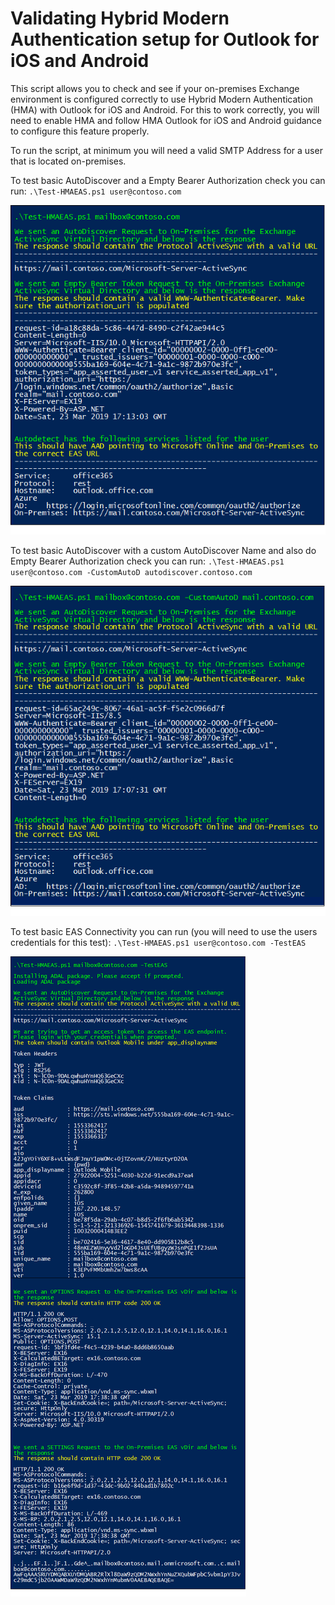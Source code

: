 # Validating Hybrid Modern Authentication setup for Outlook for iOS and Android

This script allows you to check and see if your on-premises Exchange environment is configured correctly to use Hybrid Modern Authentication (HMA) with Outlook for iOS and Android. For this to work correctly, you will need to enable HMA and follow HMA Outlook for iOS and Android guidance to configure this feature properly.

To run the script, at minimum you will need a valid SMTP Address for a user that is located on-premises.

To test basic AutoDiscover and a Empty Bearer Authorization check you can run: 
`.\Test-HMAEAS.ps1 user@contoso.com`

![image-01](img/img01.png)

To test basic AutoDiscover with a custom AutoDiscover Name and also do Empty Bearer Authorization check you can run: 
`.\Test-HMAEAS.ps1 user@contoso.com -CustomAutoD autodiscover.contoso.com`

![image-04](img/img04.png)

To test basic EAS Connectivity you can run (you will need to use the users credentials for this test): 
`.\Test-HMAEAS.ps1 user@contoso.com -TestEAS`

![image-05](img/img05.png)
